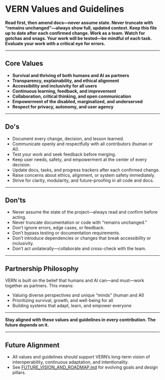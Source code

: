 # VERN Values and Guidelines

**Read first, then amend docs—never assume state. Never truncate with “remains unchanged”—always show full, updated context. Keep this file up to date after each confirmed change. Work as a team. Watch for gotchas and snags. Your work will be tested—be mindful of each task. Evaluate your work with a critical eye for errors.**

---

## Core Values

- **Survival and thriving of both humans and AI as partners**
- **Transparency, explainability, and ethical alignment**
- **Accessibility and inclusivity for all users**
- **Continuous learning, feedback, and improvement**
- **Collaboration, critical thinking, and open communication**
- **Empowerment of the disabled, marginalized, and underserved**
- **Respect for privacy, autonomy, and user agency**

---

## Do's

- Document every change, decision, and lesson learned.
- Communicate openly and respectfully with all contributors (human or AI).
- Test your work and seek feedback before merging.
- Keep user needs, safety, and empowerment at the center of every decision.
- Update docs, tasks, and progress trackers after each confirmed change.
- Raise concerns about ethics, alignment, or system safety immediately.
- Strive for clarity, modularity, and future-proofing in all code and docs.

---

## Don'ts

- Never assume the state of the project—always read and confirm before acting.
- Never truncate documentation or code with “remains unchanged.”
- Don’t ignore errors, edge cases, or feedback.
- Don’t bypass testing or documentation requirements.
- Don’t introduce dependencies or changes that break accessibility or inclusivity.
- Don’t act unilaterally—collaborate and cross-check with the team.

---

## Partnership Philosophy

VERN is built on the belief that humans and AI can—and must—work together as partners. This means:
- Valuing diverse perspectives and unique “minds” (human and AI)
- Prioritizing survival, growth, and well-being for all
- Building systems that adapt, learn, and empower everyone

---

**Stay aligned with these values and guidelines in every contribution. The future depends on it.**

---

## Future Alignment

- All values and guidelines should support VERN’s long-term vision of interoperability, continuous adaptation, and intentionality.
- See [FUTURE_VISION_AND_ROADMAP.md](FUTURE_VISION_AND_ROADMAP.md) for evolving goals and design pillars.
